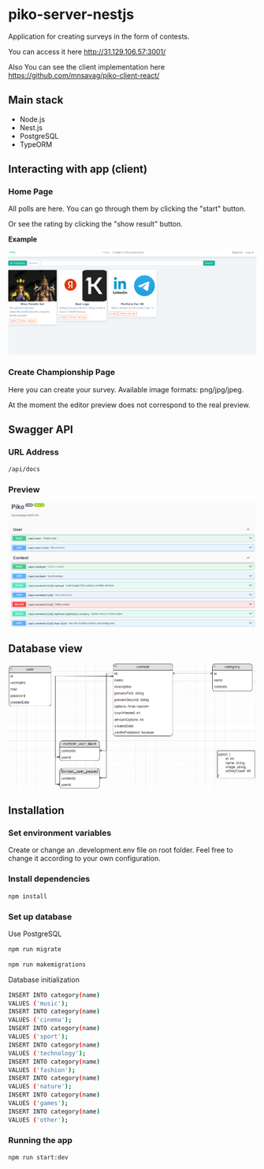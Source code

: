 # piko-server-nestjs

Application for creating surveys in the form of contests.

You can access it here http://31.129.106.57:3001/

Also You can see the client implementation here https://github.com/mnsavag/piko-client-react/

## Main stack

- Node.js
- Nest.js
- PostgreSQL
- TypeORM
  
## Interacting with app (client)

### Home Page

All polls are here. You can go through them by clicking the "start" button.

Or see the rating by clicking the "show result" button.

**Example**

![alt text](https://github.com/mnsavag/piko-server-nestjs/blob/master/site-home-page.png?raw=true)

### Create Championship Page

Here you can create your survey. Available image formats: png/jpg/jpeg.

At the moment the editor preview does not correspond to the real preview.
​
## Swagger API

### URL Address

```bash
/api/docs
```
### Preview

![alt text](https://github.com/mnsavag/piko-server-nestjs/blob/master/api-preview.png?raw=true)

## Database view

![alt text](https://github.com/mnsavag/piko-server-nestjs/blob/master/piko-db.png?raw=true)

## Installation

### Set environment variables

Create or change an .development.env file on root folder. Feel free to change it according to your own configuration.

### Install dependencies

```bash
npm install
```

### Set up database

Use PostgreSQL

```bash
npm run migrate
```

```bash
npm run makemigrations
```

 Database initialization
 
```bash
INSERT INTO category(name)
VALUES ('music');
INSERT INTO category(name)
VALUES ('cinema');
INSERT INTO category(name)
VALUES ('sport');
INSERT INTO category(name)
VALUES ('technology');
INSERT INTO category(name)
VALUES ('fashion');
INSERT INTO category(name)
VALUES ('nature');
INSERT INTO category(name)
VALUES ('games');
INSERT INTO category(name)
VALUES ('other');
```

### Running the app

```bash
npm run start:dev
```
